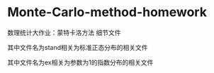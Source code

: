 # Monte-Carlo-method-homework
数理统计大作业：蒙特卡洛方法 细节文件

其中文件名为stand相关为标准正态分布的相关文件 

其中文件名为ex相关为参数为1的指数分布的相关文件
